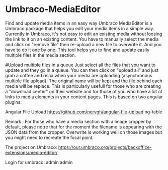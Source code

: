 # Umbraco-MediaEditor
Find and update media items in an easy way
Umbraco MediaEditor is a Umbraco package that helps you edit your media items in a simple way.
Currently in Umbraco, it's not easy to edit an existing media without loosing the link to it on an existing content. You have to manually select the media and click on "remove file" then re-upload a new file to overwrite it. And you have to do it one by one. 
This tool helps you to find and update easily multiple files in the media section.

#Upload multiple files in a queue
Just select all the files that you want to update and they go in a queue. You can then click on "upload all" and just grab a coffee and relax when your media are uploading (asynchronous multiple file upload).
The original name will be kept and the file behind each media will be replace. This is particularly usefull for those who are creating a "download center" on their website and for those of you who have a lot of links to media elements in your content pages.
This is based on two angular plugins:
 
Angular File Upload https://github.com/nervgh/angular-file-upload
ng-table
 
Remark : For those who have a media section with a Image cropper by default, please notre that for the moment the filename is appearing with the JSON data from the cropper. Overwrite is working well on those images but you might need to recreate the focal point.

The project on Umbraco: https://our.umbraco.org/projects/backoffice-extensions/media-editor/

Login for umbraco:
admin admin
